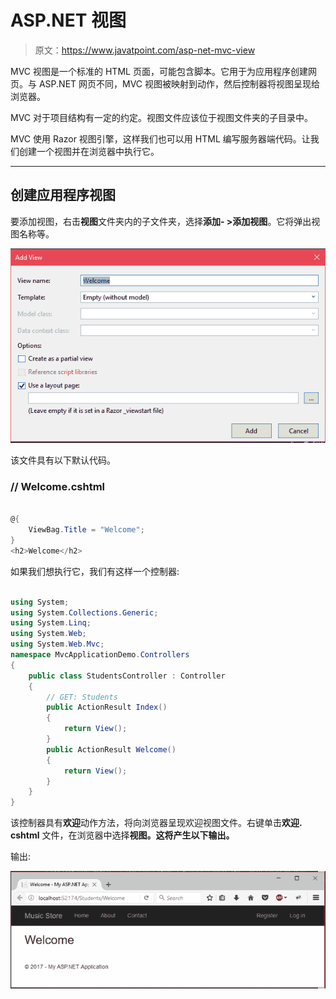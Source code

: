 # ASP.NET 视图

> 原文：<https://www.javatpoint.com/asp-net-mvc-view>

MVC 视图是一个标准的 HTML 页面，可能包含脚本。它用于为应用程序创建网页。与 ASP.NET 网页不同，MVC 视图被映射到动作，然后控制器将视图呈现给浏览器。

MVC 对于项目结构有一定的约定。视图文件应该位于视图文件夹的子目录中。

MVC 使用 Razor 视图引擎，这样我们也可以用 HTML 编写服务器端代码。让我们创建一个视图并在浏览器中执行它。

* * *

## 创建应用程序视图

要添加视图，右击**视图**文件夹内的子文件夹，选择**添加- >添加视图**。它将弹出视图名称等。

![ASP View 1](img/d3087590bb64f978e5b9332c3a6fb350.png)

该文件具有以下默认代码。

### // Welcome.cshtml

```cs

@{
    ViewBag.Title = "Welcome";
}
<h2>Welcome</h2>

```

如果我们想执行它，我们有这样一个控制器:

```cs

using System;
using System.Collections.Generic;
using System.Linq;
using System.Web;
using System.Web.Mvc;
namespace MvcApplicationDemo.Controllers
{
    public class StudentsController : Controller
    {
        // GET: Students
        public ActionResult Index()
        {
            return View();
        }
        public ActionResult Welcome()
        {
            return View();
        }
    }
}

```

该控制器具有**欢迎**动作方法，将向浏览器呈现欢迎视图文件。右键单击**欢迎. cshtml** 文件，在浏览器中选择**视图。这将产生以下输出。**

输出:

![ASP View 2](img/ba99023e2de1ff4b1f2debfd45adbf39.png)